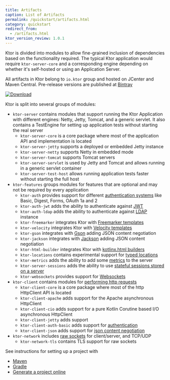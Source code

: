 ```yaml
---
title: Artifacts
caption: List of Artifacts  
permalink: /quickstart/artifacts.html
category: quickstart
redirect_from:
  - /artifacts.html
ktor_version_review: 1.0.1
---
```


Ktor is divided into modules to allow fine-grained inclusion of dependencies based on the functionality required. 
The typical Ktor application would require `ktor-server-core` and a corresponding engine depending on whether it's self-hosted
 or using an Application Server. 

All artifacts in Ktor belong to `io.ktor` group and hosted on JCenter and Maven Central. Pre-release versions are published at [Bintray](https://bintray.com/kotlin/ktor)

[![Download](https://api.bintray.com/packages/kotlin/ktor/ktor/images/download.svg?version={{site.ktor_version}})](https://bintray.com/kotlin/ktor/ktor/{{site.ktor_version}})
    
Ktor is split into several groups of modules:

* `ktor-server` contains modules that support running the Ktor Application with different engines: Netty, Jetty, Tomcat, and 
a generic servlet. It also contains a TestEngine for setting up application tests without starting the real server
  * `ktor-server-core` is a core package where most of the application API and implementation is located 
  * `ktor-server-jetty` supports a deployed or embedded Jetty instance
  * `ktor-server-netty` supports Netty in embedded mode
  * `ktor-server-tomcat` supports Tomcat servers
  * `ktor-server-servlet` is used by Jetty and Tomcat and allows running in a generic servlet container
  * `ktor-server-test-host` allows running application tests faster without starting the full host
* `ktor-features` groups modules for features that are optional and may not be required by every application
  * `ktor-auth` provides support for different [authentication systems](/servers/features/authentication.html) like Basic, Digest, Forms, OAuth 1a and 2
  * `ktor-auth-jwt` adds the ability to authenticate against [JWT](/servers/features/authentication/jwt.html)
  * `ktor-auth-ldap` adds the ability to authenticate against [LDAP](/servers/features/authentication/ldap.html) instance
  * `ktor-freemarker` integrates Ktor with [Freemarker templates](/servers/features/templates/freemarker.html)
  * `ktor-velocity` integrates Ktor with [Velocity templates](/servers/features/templates/velocity.html)
  * `ktor-gson` integrates with [Gson](/servers/features/content-negotiation/gson.html) adding JSON content negotiation
  * `ktor-jackson` integrates with [Jackson](/servers/features/content-negotiation/jackson.html) adding JSON content negotiation
  * `ktor-html-builder` integrates Ktor with [kotlinx.html builders](/servers/features/templates/html-dsl.html)
  * `ktor-locations` contains experimental support for [typed locations](/servers/features/locations.html)
  * `ktor-metrics` adds the ability to add some [metrics](/servers/features/metrics.html) to the server
  * `ktor-server-sessions` adds the ability to use [stateful sessions stored on a server](/servers/features/sessions.html)
  * `ktor-websockets` provides support for [Websockets](/servers/features/websockets.html)
* `ktor-client` contains modules for [performing http requests](/clients/http-client.html)
  * `ktor-client-core` is a core package where most of the http HttpClient API is located
  * `ktor-client-apache` adds support for the Apache asynchronous HttpClient
  * `ktor-client-cio`  adds support for a pure Kotlin Corutine based I/O asynchronous HttpClient
  * `ktor-client-jetty` adds support
  * `ktor-client-auth-basic` adds support for [authentication](/clients/http-client/features/auth.html)
  * `ktor-client-json` adds support for [json content negotiation](/clients/http-client/features/json-feature.html)
* `ktor-network` includes [raw sockets](/servers/raw-sockets.html) for client/server, and TCP/UDP
  * `ktor-network-tls` contains TLS support for raw sockets
 
See instructions for setting up a project with

* [Maven](/quickstart/quickstart/maven.html)
* [Gradle](/quickstart/quickstart/gradle.html)
* [Generate a project online](/quickstart/generator.html)

